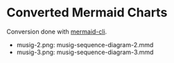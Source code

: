 # Converted Mermaid Charts

Conversion done with [mermaid-cli](https://github.com/mermaid-js/mermaid-cli).

* musig-2.png: musig-sequence-diagram-2.mmd
* musig-3.png: musig-sequence-diagram-3.mmd
